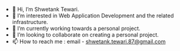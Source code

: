 - 👋 Hi, I’m Shwetank Tewari.
- 👀 I’m interested in Web Application Development and the related infrastructure.
- 🌱 I’m currently working towards a personal project.
- 💞️ I’m looking to collaborate on creating a personal project.
- 📫 How to reach me : email - shwetank.tewari.87@gmail.com

<!---
MaxHass12/MaxHass12 is a ✨ special ✨ repository because its `README.md` (this file) appears on your GitHub profile.
You can click the Preview link to take a look at your changes.
--->
